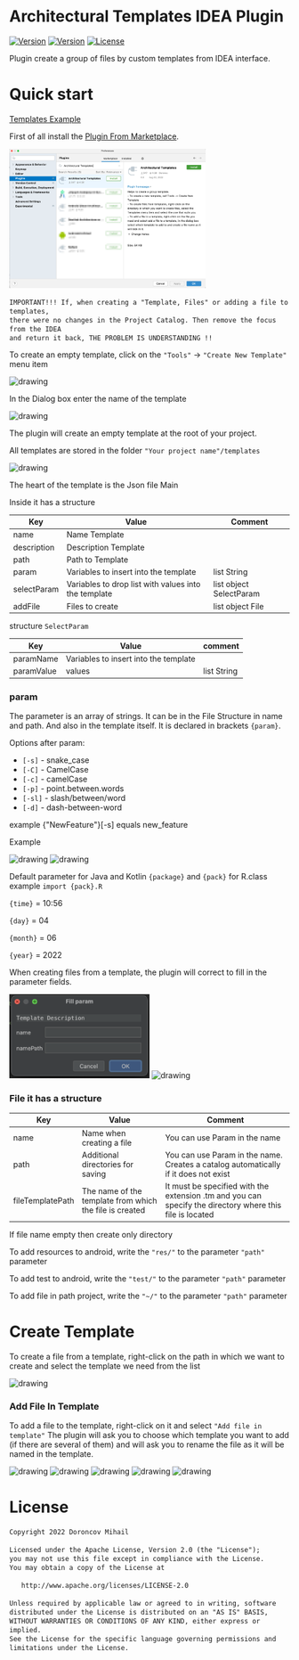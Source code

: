 # Architectural Templates IDEA Plugin

[![Version](https://img.shields.io/badge/Version-4.0-green.svg)](https://github.com/Louco11/ArchitecturalTemplates/wiki/Release-Notes)
[![Version](https://img.shields.io/badge/IDEA-Marketplace-pink.svg)](https://plugins.jetbrains.com/plugin/16836-architectural-templates)
[![License](https://img.shields.io/github/license/srs/gradle-node-plugin.svg)](http://www.apache.org/licenses/LICENSE-2.0.html)

Plugin create a group of files by custom templates from IDEA interface.

# Quick start
[Templates Example](https://github.com/Louco11/ArchitecturalTemplates/tree/master/templates/TestTemplate)

First of all install the [Plugin From Marketplace](https://plugins.jetbrains.com/plugin/16836-architectural-templates).

<img src="screencut/Marketplace.png" alt="drawing" width="70%" />

```
IMPORTANT!!! If, when creating a "Template, Files" or adding a file to templates, 
there were no changes in the Project Catalog. Then remove the focus from the IDEA 
and return it back, THE PROBLEM IS UNDERSTANDING !!
```

To create an empty template, click on the `"Tools"` -> `"Create New Template"` menu item

<img src="screencut/Create%20New%20Empty%20Template.png" alt="drawing" width="30%" />

In the Dialog box enter the name of the template

<img src="screencut/Create%20File%20from%20Template.png" alt="drawing" width="50%" />

The plugin will create an empty template at the root of your project.

All templates are stored in the folder `"Your project name"/templates`

<img src="screencut/Template%20In%20Tree%20Project.png" alt="drawing" width="20%" />

The heart of the template is the Json file Main



Inside it has a structure

| Key            |	Value                                                |	Comment                 |
|----------------|-------------------------------------------------------|--------------------------|
| name           |	Name Template                                        |                          |
| description    |	Description Template                                 |                          |
| path           |	Path to Template                                     |                          |
| param          |	Variables to insert into the template                |	list String             |
| selectParam    |	Variables to drop list with values into the template |	list object SelectParam |
| addFile        |	Files to create                                      |	list object File        |

structure `SelectParam`

| Key           | Value	                                | comment       |
|---------------|---------------------------------------|---------------|
| paramName     | Variables to insert into the template |               |
| paramValue    | values                	            | list String   |

### param

The parameter is an array of strings. It can be in the File Structure in name and path. 
And also in the template itself. It is declared in brackets `{param}`.

Options after param:
* `[-s]` - snake_case
* `[-C]` - CamelCase
* `[-c]` - camelCase
* `[-p]` - point.between.words
* `[-sl]` - slash/between/word
* `[-d]` - dash-between-word

example {"NewFeature"}[-s] equals new_feature

Example

<img src="screencut/ParamExample.png" alt="drawing" width="40%" />
<img src="screencut/ParamExample2.png" alt="drawing" width="50%" />

Default parameter for Java and Kotlin `{package}` and `{pack}` for R.class example `import {pack}.R`

`{time}` = 10:56

`{day}` = 04

`{month}` = 06

`{year}` = 2022

When creating files from a template, the plugin will correct to fill in the parameter fields.

<img src="screencut/FillParam.png" alt="drawing" width="50%" />
<img src="screencut/FillParam2.png" alt="drawing" width="30%" />

### File it has a structure

| Key               |	Value                                                   |	Comment                                                                                                  |
|-------------------|-----------------------------------------------------------|------------------------------------------------------------------------------------------------------------|
| name              |	Name when creating a file                               |	You can use Param in the name                                                                            |
| path              |	Additional directories for saving                       |	You can use Param in the name. Creates a catalog automatically if it does not exist                      |
| fileTemplatePath  |	The name of the template from which the file is created |	It must be specified with the extension .tm and you can specify the directory where this file is located |

If file name empty then create only directory

To add resources to android, write the `"res/"` to the parameter `"path"` parameter

To add test to android, write the `"test/"` to the parameter `"path"` parameter

To add file in path project, write the `"~/"` to the parameter `"path"` parameter

# Create Template

To create a file from a template, right-click on the path in which 
we want to create and select the template we need from the list

<img src="screencut/Create%20File%20from%20Template.png" alt="drawing" width="50%" />

### Add File In Template

To add a file to the template, right-click on it and select `"Add file in template"` 
The plugin will ask you to choose which template you want to add (if there are several of them) 
and will ask you to rename the file as it will be named in the template.

<img src="screencut/addFile1.png" alt="drawing" width="50%" />
<img src="screencut/addFile2.png" alt="drawing" width="30%" />
<img src="screencut/addFile3.png" alt="drawing" width="50%" />
<img src="screencut/addFile4.png" alt="drawing" width="40%" />
<img src="screencut/addFile5.png" alt="drawing" width="60%" />

# License

```
Copyright 2022 Doroncov Mihail

Licensed under the Apache License, Version 2.0 (the "License");
you may not use this file except in compliance with the License.
You may obtain a copy of the License at

   http://www.apache.org/licenses/LICENSE-2.0

Unless required by applicable law or agreed to in writing, software
distributed under the License is distributed on an "AS IS" BASIS,
WITHOUT WARRANTIES OR CONDITIONS OF ANY KIND, either express or implied.
See the License for the specific language governing permissions and
limitations under the License.
```
